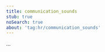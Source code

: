 ```yaml
---
title: communication_sounds
stub: true
noSearch: true
about: 'tag:hr/communication_sounds'
---
```

  ...
